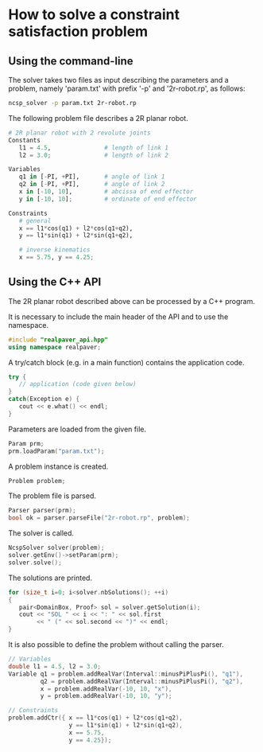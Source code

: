 # How to solve a constraint satisfaction problem

## Using the command-line

The solver takes two files as input describing the parameters and a problem, namely 'param.txt' with prefix '-p' and '2r-robot.rp', as follows:

``` bash
ncsp_solver -p param.txt 2r-robot.rp
```

The following problem file describes a 2R planar robot.

``` py
# 2R planar robot with 2 revolute joints
Constants
   l1 = 4.5,               # length of link 1
   l2 = 3.0;               # length of link 2

Variables
   q1 in [-PI, +PI],       # angle of link 1
   q2 in [-PI, +PI],       # angle of link 2
   x in [-10, 10],         # abcissa of end effector
   y in [-10, 10];         # ordinate of end effector

Constraints
   # general
   x == l1*cos(q1) + l2*cos(q1+q2),
   y == l1*sin(q1) + l2*sin(q1+q2),

   # inverse kinematics
   x == 5.75, y == 4.25;
```

## Using the C++ API

The 2R planar robot described above can be processed by a C++ program.

It is necessary to include the main header of the API and to use the namespace.

``` cpp
#include "realpaver_api.hpp"
using namespace realpaver;
```

A try/catch block (e.g. in a main function) contains the application code.

``` cpp
try {
   // application (code given below)
}
catch(Exception e) {
   cout << e.what() << endl;
}
```

Parameters are loaded from the given file.

``` cpp
Param prm;
prm.loadParam("param.txt");
```

A problem instance is created.

``` cpp
Problem problem;
```

The problem file is parsed.

``` cpp
Parser parser(prm);
bool ok = parser.parseFile("2r-robot.rp", problem);
```

The solver is called.

``` cpp
NcspSolver solver(problem);
solver.getEnv()->setParam(prm);
solver.solve();
```

The solutions are printed.

``` cpp
for (size_t i=0; i<solver.nbSolutions(); ++i)
{
   pair<DomainBox, Proof> sol = solver.getSolution(i);
   cout << "SOL " << i << ": " << sol.first
        << " (" << sol.second << ")" << endl;
}
```

It is also possible to define the problem without calling the parser.

``` cpp
// Variables
double l1 = 4.5, l2 = 3.0;
Variable q1 = problem.addRealVar(Interval::minusPiPlusPi(), "q1"),
         q2 = problem.addRealVar(Interval::minusPiPlusPi(), "q2"),
         x = problem.addRealVar(-10, 10, "x"),
         y = problem.addRealVar(-10, 10, "y");

// Constraints
problem.addCtr({ x == l1*cos(q1) + l2*cos(q1+q2),
                 y == l1*sin(q1) + l2*sin(q1+q2),
                 x == 5.75,
                 y == 4.25});
```
